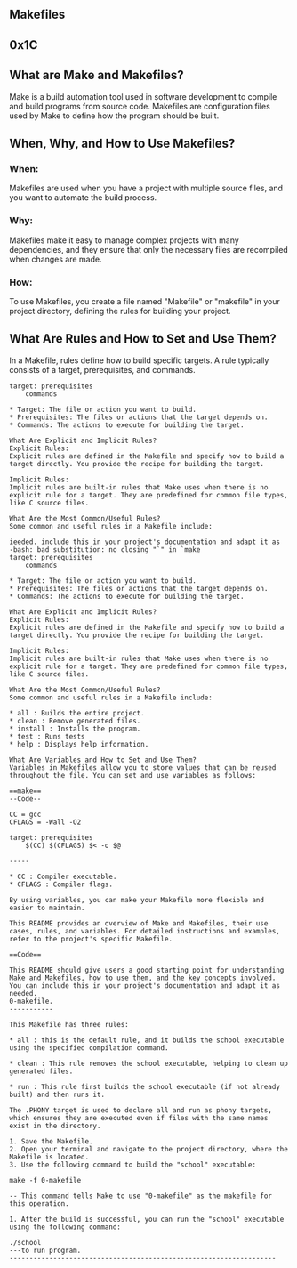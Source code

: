 Makefiles
---------
0x1C
----


## What are Make and Makefiles?

Make is a build automation tool used in software development to compile and build programs from source code. Makefiles are configuration files used by Make to define how the program should be built.

## When, Why, and How to Use Makefiles?

### When:
Makefiles are used when you have a project with multiple source files, and you want to automate the build process.

### Why:
Makefiles make it easy to manage complex projects with many dependencies, and they ensure that only the necessary files are recompiled when changes are made.

### How:
To use Makefiles, you create a file named "Makefile" or "makefile" in your project directory, defining the rules for building your project.

## What Are Rules and How to Set and Use Them?

In a Makefile, rules define how to build specific targets. A rule typically consists of a target, prerequisites, and commands.

```make
target: prerequisites
    commands

* Target: The file or action you want to build.
* Prerequisites: The files or actions that the target depends on.
* Commands: The actions to execute for building the target.

What Are Explicit and Implicit Rules?
Explicit Rules:
Explicit rules are defined in the Makefile and specify how to build a target directly. You provide the recipe for building the target.

Implicit Rules:
Implicit rules are built-in rules that Make uses when there is no explicit rule for a target. They are predefined for common file types, like C source files.

What Are the Most Common/Useful Rules?
Some common and useful rules in a Makefile include:

ieeded. include this in your project's documentation and adapt it as
-bash: bad substitution: no closing "`" in `make
target: prerequisites
    commands

* Target: The file or action you want to build.
* Prerequisites: The files or actions that the target depends on.
* Commands: The actions to execute for building the target.

What Are Explicit and Implicit Rules?
Explicit Rules:
Explicit rules are defined in the Makefile and specify how to build a target directly. You provide the recipe for building the target.

Implicit Rules:
Implicit rules are built-in rules that Make uses when there is no explicit rule for a target. They are predefined for common file types, like C source files.

What Are the Most Common/Useful Rules?
Some common and useful rules in a Makefile include:

* all : Builds the entire project.
* clean : Remove generated files.
* install : Installs the program.
* test : Runs tests
* help : Displays help information.

What Are Variables and How to Set and Use Them?
Variables in Makefiles allow you to store values that can be reused throughout the file. You can set and use variables as follows:

==make==
--Code--

CC = gcc
CFLAGS = -Wall -O2

target: prerequisites
    $(CC) $(CFLAGS) $< -o $@

-----

* CC : Compiler executable.
* CFLAGS : Compiler flags.

By using variables, you can make your Makefile more flexible and easier to maintain.

This README provides an overview of Make and Makefiles, their use cases, rules, and variables. For detailed instructions and examples, refer to the project's specific Makefile.

==Code==

This README should give users a good starting point for understanding Make and Makefiles, how to use them, and the key concepts involved. You can include this in your project's documentation and adapt it as needed.
0-makefile.
-----------

This Makefile has three rules:

* all : this is the default rule, and it builds the school executable using the specified compilation command.

* clean : This rule removes the school executable, helping to clean up generated files.

* run : This rule first builds the school executable (if not already built) and then runs it.

The .PHONY target is used to declare all and run as phony targets, which ensures they are executed even if files with the same names exist in the directory.

1. Save the Makefile.
2. Open your terminal and navigate to the project directory, where the Makefile is located.
3. Use the following command to build the "school" executable:

make -f 0-makefile

-- This command tells Make to use "0-makefile" as the makefile for this operation.

1. After the build is successful, you can run the "school" executable using the following command:

./school
---to run program.
-------------------------------------------------------------------
